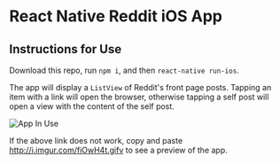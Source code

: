 # React Native Reddit iOS App

## Instructions for Use

Download this repo, run `npm i`, and then `react-native run-ios`.

The app will display a `ListView` of Reddit's front page posts. Tapping an item with a link will open the browser, otherwise tapping a self post will open a view with the content of the self post.


![App In Use](http://i.imgur.com/fiOwH4t.gif)

If the above link does not work, copy and paste http://i.imgur.com/fiOwH4t.gifv to see a preview of the app.
